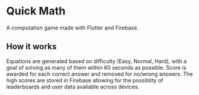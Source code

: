 # Quick Math

A computation game made with Flutter and Firebase.

## How it works
Equations are generated based on difficulty (Easy, Normal, Hard), with a goal of solving as many of them within 60 seconds as possible. Score is awarded for each correct answer and removed for no/wrong answers. The high scores are stored in Firebase allowing for the possiblity of leaderboards and user data avaliable across devices. 
